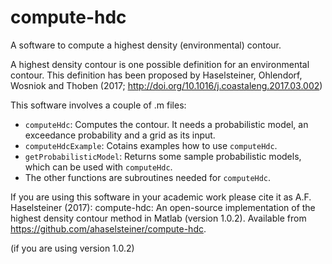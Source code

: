 # compute-hdc
A software to compute a highest density (environmental) contour.

A highest density contour is one possible definition for an environmental 
contour. This definition has been proposed by Haselsteiner, Ohlendorf, 
Wosniok and Thoben (2017; http://doi.org/10.1016/j.coastaleng.2017.03.002)

This software involves a couple of .m files: 
* `computeHdc`: Computes the contour. It needs a probabilistic model, 
an exceedance probability and a grid as its input.
* `computeHdcExample`: Cotains examples how to use `computeHdc`.
* `getProbabilisticModel`: Returns some sample probabilistic models, 
which can be used with `computeHdc`. 
* The other functions are subroutines needed for `computeHdc`.

If you are using this software in your academic work please cite it as 
A.F. Haselsteiner (2017): compute-hdc: An open-source implementation of 
the highest density contour method in Matlab (version 1.0.2). Available 
from https://github.com/ahaselsteiner/compute-hdc.

(if you are using version 1.0.2)
